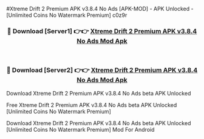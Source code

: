#Xtreme Drift 2 Premium APK v3.8.4 No Ads [APK-MOD] - APK Unlocked - [Unlimited Coins No Watermark Premium] c0z9r



<div align="center">

<h3>🔴 Download [Server1] 👉👉 <a href="https://momento.my/?title=Xtreme_Drift_2_Premium_APK_v3.8.4_No_Ads">Xtreme Drift 2 Premium APK v3.8.4 No Ads Mod Apk</a></h3><br>

<h3>🔴 Download [Server2] 👉👉 <a href="https://momento.my/?title=Xtreme_Drift_2_Premium_APK_v3.8.4_No_Ads">Xtreme Drift 2 Premium APK v3.8.4 No Ads Mod Apk</a></h3>
</div>



Download Xtreme Drift 2 Premium APK v3.8.4 No Ads beta APK Unlocked

Free Xtreme Drift 2 Premium APK v3.8.4 No Ads beta APK Unlocked [Unlimited Coins No Watermark Premium]

Download Xtreme Drift 2 Premium APK v3.8.4 No Ads beta APK Unlocked [Unlimited Coins No Watermark Premium] Mod For Android
